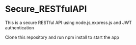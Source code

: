 # Secure_RESTfulAPI
This is a secure RESTful API using node.js,express.js and JWT authentication

Clone this repository and run npm install to start the app
